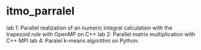 # itmo_parralel
lab 1: Parallel realization of an numeric integral calculation with the trapezoid rule with OpenMP on C++
lab 2: Parallel matrix multiplication with C++  MPI
lab 4: Paralel k-means algorithm on Python. 